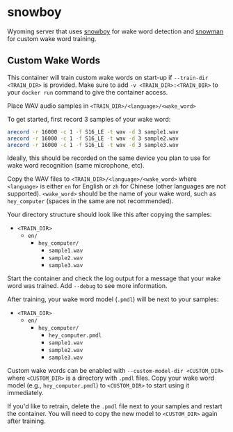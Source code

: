 # snowboy

Wyoming server that uses [snowboy](https://github.com/Kitt-AI/snowboy) for wake word detection and [snowman](https://github.com/Thalhammer/snowman/) for custom wake word training.

## Custom Wake Words

This container will train custom wake words on start-up if `--train-dir <TRAIN_DIR>` is provided. Make sure to add `-v <TRAIN_DIR>:<TRAIN_DIR>` to your `docker run` command to give the container access.

Place WAV audio samples in `<TRAIN_DIR>/<language>/<wake_word>`

To get started, first record 3 samples of your wake word:

```sh
arecord -r 16000 -c 1 -f S16_LE -t wav -d 3 sample1.wav
arecord -r 16000 -c 1 -f S16_LE -t wav -d 3 sample2.wav
arecord -r 16000 -c 1 -f S16_LE -t wav -d 3 sample3.wav
```

Ideally, this should be recorded on the same device you plan to use for wake word recognition (same microphone, etc).

Copy the WAV files to `<TRAIN_DIR>/<language>/<wake_word>` where `<language>` is either `en` for English or `zh` for Chinese (other languages are not supported). `<wake_word>` should be the name of your wake word, such as `hey_computer` (spaces in the same are not recommended).

Your directory structure should look like this after copying the samples:

- `<TRAIN_DIR>`
    - `en/`
        - `hey_computer/`
            - `sample1.wav`
            - `sample2.wav`
            - `sample3.wav`

Start the container and check the log output for a message that your wake word was trained. Add `--debug` to see more information.

After training, your wake word model (`.pmdl`) will be next to your samples:

- `<TRAIN_DIR>`
    - `en/`
        - `hey_computer/`
            - `hey_computer.pmdl`
            - `sample1.wav`
            - `sample2.wav`
            - `sample3.wav`
            
Custom wake words can be enabled with `--custom-model-dir <CUSTOM_DIR>` where `<CUSTOM_DIR>` is a directory with `.pmdl` files.
Copy your wake word model (e.g., `hey_computer.pmdl`) to `<CUSTOM_DIR>` to start using it immediately.

If you'd like to retrain, delete the `.pmdl` file next to your samples and restart the container. You will need to copy the new model to `<CUSTOM_DIR>` again after training.
